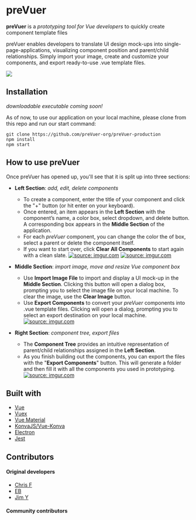 # preVuer

**preVuer** is a *prototyping tool for Vue developers* to quickly create component template files

preVuer enables developers to translate UI design mock-ups into single-page-applications, visualizing component position and parent/child relationships. Simply import your image, create and customize your components, and export ready-to-use .vue template files.

<a href="https://github.com/preVuer-org/preVuer"><img src="./assets/mainAppImage.png"/></a>

## Installation
*downloadable executable coming soon!*

As of now, to use our application on your local machine, please clone from this repo and run our start command:
```
git clone https://github.com/preVuer-org/preVuer-production
npm install
npm start
```

## How to use preVuer
Once preVuer has opened up, you'll see that it is split up into three sections: 

- **Left Section**: *add, edit, delete components*
  - To create a component, enter the title of your component and click the "+" button (or hit enter on your keyboard).
  - Once entered, an item appears in the **Left Section** with the component’s name, a color box, select dropdown, and delete button. A corresponding box appears in the **Middle Section** of the application.
  - For each *preVuer* component, you can change the color the of box, select a parent or delete the component itself.
  - If you want to start over, click **Clear All Components** to start again with a clean slate.
<a href="https://github.com/preVuer-org/preVuer"><img src="./assets/created.gif" title="source: imgur.com" /></a>
<a href="https://github.com/preVuer-org/preVuer"><img src="./assets/deleted.gif" title="source: imgur.com" /></a>

- **Middle Section**: *import image, move and resize Vue component box*
  - Use **Import Image File** to import and display a UI mock-up in the **Middle Section**. Clicking this button will open a dialog box, prompting you to select the image file on your local machine. To clear the image, use the **Clear Image** button.
  - Use **Export Components** to convert your *preVuer* components into .vue template files. Clicking will open a dialog, prompting you to select an export destination on your local machine. 
<a href="https://github.com/preVuer-org/preVuer"><img src="./assets/loadingImage.gif" title="source: imgur.com" /></a>

- **Right Section**: *component tree, export files*
  - The **Component Tree** provides an intuitive representation of parent/child relationships assigned in the **Left Section**. 
  - As you finish building out the components, you can export the files with the "**Export Components**" button. This will generate a folder and then fill it with all the components you used in prototyping. 
<a href="https://github.com/preVuer-org/preVuer"><img src="./assets/export.gif" title="source: imgur.com" /></a>

## Built with
- [Vue](https://vuejs.org/)
- [Vuex](https://vuex.vuejs.org/)
- [Vue Material](https://vuematerial.io/)
- [KonvaJS/Vue-Konva](https://github.com/konvajs/vue-konva)
- [Electron](https://electronjs.org/)
- [Jest](https://jestjs.io/)

## Contributors
#### Original developers
- [Chris F](https://github.com/chrisfranz)
- [EB](https://github.com/evgenii-codesmith)
- [Jim Y](https://github.com/orenJim)
#### Community contributors
